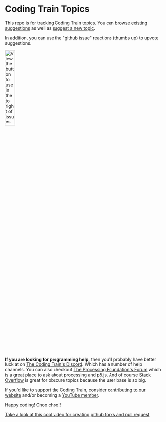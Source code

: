 # Coding Train Topics

This repo is for tracking Coding Train topics.  You can [browse existing suggestions](https://github.com/CodingRainbow/Rainbow-Topics/issues) as well as [suggest a new topic](https://github.com/CodingRainbow/Rainbow-Topics/issues/new).

In addition, you can use the "github issue" reactions (thumbs up) to upvote suggestions.

<img src="https://shiffman-archive.netlify.app/images/githubthumbsup.png" width=25% alt="View the button to use in the to right of issues and comments to add a GitHub reactions.">

**If you are looking for programming help,** then you'll probably have better luck at on [The Coding Train's Discord](https://discord.gg/hPuGy2g). Which has a number of help channels. You can also checkout [The Processing Foundation's Forum](https://discourse.processing.org/) which is a great place to ask about processing and p5.js. And of course [Stack Overflow](https://stackoverflow.com/) is great for obscure topics because the user base is so big.

If you'd like to support the Coding Train, consider [contributing to our website](https://github.com/CodingTrain/website) and/or becoming a [YouTube member](https://www.youtube.com/thecodingtrain/join).

Happy coding! Choo choo!!

<a href="https://www.youtube.com/watch?v=_NrSWLQsDL4">Take a look at this cool video for creating github forks and pull request</a>
